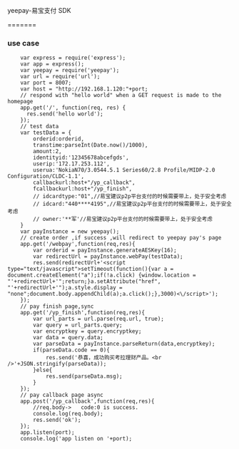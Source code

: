yeepay-易宝支付 SDK

=======

###  use case

		var express = require('express');
		var app = express();
		var yeepay = require('yeepay');
		var url = require('url');
		var port = 8007;
		var host = "http://192.168.1.120:"+port;
		// respond with "hello world" when a GET request is made to the homepage
		app.get('/', function(req, res) {
		  res.send('hello world');
		});
		// test data
		var testData = {
			orderid:orderid,
			transtime:parseInt(Date.now()/1000),
			amount:2,
			identityid:'12345678abcefgds',
			userip:'172.17.253.112',
			userua:'NokiaN70/3.0544.5.1 Series60/2.8 Profile/MIDP-2.0 Configuration/CLDC-1.1',
			callbackurl:host+"/yp_callback",
			fcallbackurl:host+"/yp_finish",
			// idcardtype:"01",//易宝建议p2p平台支付的时候需要带上，处于安全考虑
			// idcard:"440****4195",//易宝建议p2p平台支付的时候需要带上，处于安全考虑
			// owner:'**军'//易宝建议p2p平台支付的时候需要带上，处于安全考虑
		}
		var payInstance = new yeepay();
		// create order ,if success ,will redirect to yeepay pay's page
		app.get('/webpay',function(req,res){
			var orderid = payInstance.generateAESKey(16);
			var redirectUrl = payInstance.webPay(testData);
			res.send(redirectUrl+'<script type="text/javascript">setTimeout(function(){var a = document.createElement("a");if(!a.click) {window.location = "'+redirectUrl+'";return;}a.setAttribute("href", "'+redirectUrl+'");a.style.display = "none";document.body.appendChild(a);a.click();},3000)<\/script>');
		});
		// pay finish page,sync
		app.get('/yp_finish',function(req,res){
			var url_parts = url.parse(req.url, true);
			var query = url_parts.query;
			var encryptkey = query.encryptkey;	
			var data = query.data;
			var parseData = payInstance.parseReturn(data,encryptkey);
			if(parseData.code == 0){
				res.send('恭喜，成功购买考拉理财产品。<br />'+JSON.stringify(parseData));
			}else{
				res.send(parseData.msg);
			}
		});
		// pay callback page async
		app.post('/yp_callback',function(req,res){
			//req.body->   code:0 is success.
			console.log(req.body);
			res.send('ok');
		});
		app.listen(port);
		console.log('app listen on '+port);